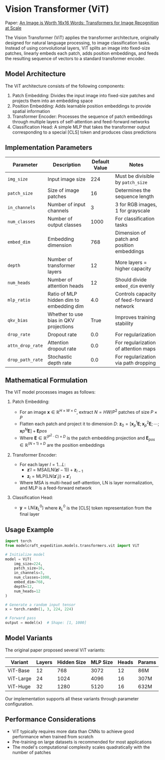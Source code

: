# Vision Transformer (ViT)

Paper: [An Image is Worth 16x16 Words: Transformers for Image Recognition at Scale](https://arxiv.org/abs/2010.11929)

The Vision Transformer (ViT) applies the transformer architecture, originally designed for natural language processing, to image classification tasks. Instead of using convolutional layers, ViT splits an image into fixed-size patches, linearly embeds each patch, adds position embeddings, and feeds the resulting sequence of vectors to a standard transformer encoder.

## Model Architecture

The ViT architecture consists of the following components:

1. Patch Embedding: Divides the input image into fixed-size patches and projects them into an embedding space
2. Position Embedding: Adds learnable position embeddings to provide spatial information
3. Transformer Encoder: Processes the sequence of patch embeddings through multiple layers of self-attention and feed-forward networks
4. Classification Head: A simple MLP that takes the transformer output corresponding to a special [CLS] token and produces class predictions

## Implementation Parameters

| Parameter        | Description                              | Default Value | Notes                                      |
| ---------------- | ---------------------------------------- | ------------- | ------------------------------------------ |
| `img_size`       | Input image size                         | 224           | Must be divisible by `patch_size`          |
| `patch_size`     | Size of image patches                    | 16            | Determines the sequence length             |
| `in_channels`    | Number of input channels                 | 3             | 3 for RGB images, 1 for grayscale          |
| `num_classes`    | Number of output classes                 | 1000          | For classification tasks                   |
| `embed_dim`      | Embedding dimension                      | 768           | Dimension of patch and position embeddings |
| `depth`          | Number of transformer layers             | 12            | More layers = higher capacity              |
| `num_heads`      | Number of attention heads                | 12            | Should divide `embed_dim` evenly           |
| `mlp_ratio`      | Ratio of MLP hidden dim to embedding dim | 4.0           | Controls capacity of feed-forward network  |
| `qkv_bias`       | Whether to use bias in QKV projections   | True          | Improves training stability                |
| `drop_rate`      | Dropout rate                             | 0.0           | For regularization                         |
| `attn_drop_rate` | Attention dropout rate                   | 0.0           | For regularization of attention maps       |
| `drop_path_rate` | Stochastic depth rate                    | 0.0           | For regularization via path dropping       |

## Mathematical Formulation

The ViT model processes images as follows:

1. Patch Embedding:

   - For an image $\mathbf{x} \in \mathbb{R}^{H \times W \times C}$, extract $N = HW/P^2$ patches of size $P \times P$
   - Flatten each patch and project it to dimension $D$: $\mathbf{z}_0 = [\mathbf{x}_p^1\mathbf{E}; \mathbf{x}_p^2\mathbf{E}; \cdots; \mathbf{x}p^N\mathbf{E}] + \mathbf{E}{pos}$
   - Where $\mathbf{E} \in \mathbb{R}^{(P^2 \cdot C) \times D}$ is the patch embedding projection and $\mathbf{E}_{pos} \in \mathbb{R}^{(N+1) \times D}$ are the position embeddings

2. Transformer Encoder:

   - For each layer $l = 1...L$:
     - $\mathbf{z}'l = \text{MSA}(\text{LN}(\mathbf{z}{l-1})) + \mathbf{z}_{l-1}$
     - $\mathbf{z}_l = \text{MLP}(\text{LN}(\mathbf{z}'_l)) + \mathbf{z}'_l$
   - Where MSA is multi-head self-attention, LN is layer normalization, and MLP is a feed-forward network

3. Classification Head:

   - $\mathbf{y} = \text{LN}(\mathbf{z}_L^0)$ where $\mathbf{z}_L^0$ is the [CLS] token representation from the final layer

## Usage Example

```python
import torch
from modelcraft_expedition.models.transformers.vit import ViT

# Initialize model
model = ViT(
    img_size=224,
    patch_size=16,
    in_channels=3,
    num_classes=1000,
    embed_dim=768,
    depth=12,
    num_heads=12
)

# Generate a random input tensor
x = torch.randn(1, 3, 224, 224)

# Forward pass
output = model(x)  # Shape: [1, 1000]
```

## Model Variants

The original paper proposed several ViT variants:

| Variant   | Layers | Hidden Size | MLP Size | Heads | Params |
| --------- | ------ | ----------- | -------- | ----- | ------ |
| ViT-Base  | 12     | 768         | 3072     | 12    | 86M    |
| ViT-Large | 24     | 1024        | 4096     | 16    | 307M   |
| ViT-Huge  | 32     | 1280        | 5120     | 16    | 632M   |

Our implementation supports all these variants through parameter configuration.

## Performance Considerations

- ViT typically requires more data than CNNs to achieve good performance when trained from scratch
- Pre-training on large datasets is recommended for most applications
- The model's computational complexity scales quadratically with the number of patches
